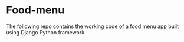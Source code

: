 # Food-menu
The following repo contains the working code of a food menu app built using Django Python framework
